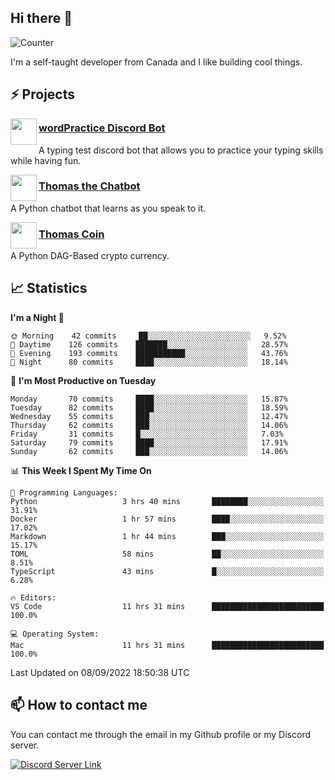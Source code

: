 <h2>Hi there 👋</h2>

![Counter](https://komarev.com/ghpvc/?username=principle105)

<p>I'm a self-taught developer from Canada and I like building cool things.</p>

<h2>⚡ Projects</h2>

<img align="left" src="https://i.imgur.com/BIzs17V.png" width="42" height="42" />
<h3><a target="_blank" href="https://top.gg/bot/743183681182498906">wordPractice Discord Bot</a></h3>
<p>A typing test discord bot that allows you to practice your typing skills while having fun.</p>

<img align="left" src="https://i.imgur.com/1qHopDH.png" width="42" height="42" />
<h3><a href="https://github.com/principle105/thomasthechatbot">Thomas the Chatbot</a></h3>
<p>A Python chatbot that learns as you speak to it.</p>

<img align="left" src="https://i.imgur.com/4FdQpgN.png" width="42" height="42" />
<h3><a href="https://github.com/principle105/thomas">Thomas Coin</a></h3>
<p>A Python DAG-Based crypto currency.</p>

<h2>📈 Statistics</h2>

<!--START_SECTION:waka-->
**I'm a Night 🦉** 

```text
🌞 Morning    42 commits     ██░░░░░░░░░░░░░░░░░░░░░░░   9.52% 
🌆 Daytime    126 commits    ███████░░░░░░░░░░░░░░░░░░   28.57% 
🌃 Evening    193 commits    ███████████░░░░░░░░░░░░░░   43.76% 
🌙 Night      80 commits     ████░░░░░░░░░░░░░░░░░░░░░   18.14%

```
📅 **I'm Most Productive on Tuesday** 

```text
Monday       70 commits     ████░░░░░░░░░░░░░░░░░░░░░   15.87% 
Tuesday      82 commits     ████░░░░░░░░░░░░░░░░░░░░░   18.59% 
Wednesday    55 commits     ███░░░░░░░░░░░░░░░░░░░░░░   12.47% 
Thursday     62 commits     ███░░░░░░░░░░░░░░░░░░░░░░   14.06% 
Friday       31 commits     █░░░░░░░░░░░░░░░░░░░░░░░░   7.03% 
Saturday     79 commits     ████░░░░░░░░░░░░░░░░░░░░░   17.91% 
Sunday       62 commits     ███░░░░░░░░░░░░░░░░░░░░░░   14.06%

```


📊 **This Week I Spent My Time On** 

```text
💬 Programming Languages: 
Python                   3 hrs 40 mins       ████████░░░░░░░░░░░░░░░░░   31.91% 
Docker                   1 hr 57 mins        ████░░░░░░░░░░░░░░░░░░░░░   17.02% 
Markdown                 1 hr 44 mins        ███░░░░░░░░░░░░░░░░░░░░░░   15.17% 
TOML                     58 mins             ██░░░░░░░░░░░░░░░░░░░░░░░   8.51% 
TypeScript               43 mins             █░░░░░░░░░░░░░░░░░░░░░░░░   6.28%

🔥 Editors: 
VS Code                  11 hrs 31 mins      █████████████████████████   100.0%

💻 Operating System: 
Mac                      11 hrs 31 mins      █████████████████████████   100.0%

```


 Last Updated on 08/09/2022 18:50:38 UTC
<!--END_SECTION:waka-->

<h2>📫 How to contact me</h2>

You can contact me through the email in my Github profile or my Discord server.

[![Discord Server Link](https://dcbadge.vercel.app/api/server/DHnk46C)](https://discord.gg/DHnk46C)

